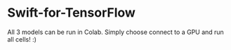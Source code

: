 # Swift-for-TensorFlow

All 3 models can be run in Colab. Simply choose connect to a GPU and run all cells! :)
